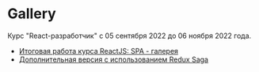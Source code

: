 # Gallery

Курс "React-разработчик" с 05 сентября 2022 до 06 ноября 2022 года.

- [Итоговая работа курса ReactJS: SPA - галерея](https://github.com/Rootdiv/gallery)
- [Дополнительная версия с использованием Redux Saga](https://github.com/Rootdiv/gallery/tree/master)

